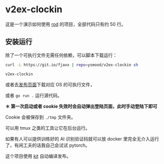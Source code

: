 # v2ex-clockin

这是一个演示如何使用 [rod](https://github.com/go-rod/rod) 的项目，全部代码只有约 50 行。

## 安装运行

除了一个可执行文件无需任何依赖，可以脚本下载运行：

```bash
curl -L https://git.io/fjaxx | repo=ysmood/v2ex-clockin sh

v2ex-clockin
```

或者去[发布页面](https://github.com/ysmood/v2ex-clockin/releases)下载对应 OS 的可执行文件，

或者 `go run .` 运行源代码。

**＊ 第一次启动或者 cookie 失效时会自动弹出登陆页面，此时手动登陆下即可**

Cookie 会被保存到 `./tmp` 文件夹。

可以用 tmux 之类的工具让它在后台运行。

如果有人可以提供训练好的 AI 识别验证码就可以放 docker 里完全无介入运行了，有闲工夫的话我自己会试试 pytorch。

这个项目使用 [kit](https://github.com/ysmood/kit) 自动编译发布。
